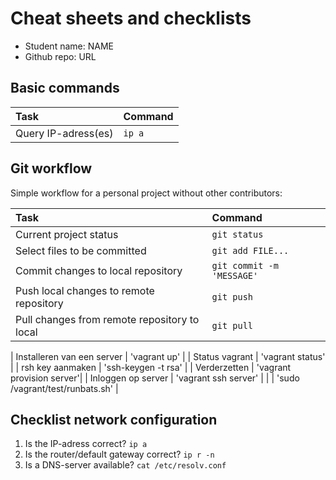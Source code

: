 # Cheat sheets and checklists

- Student name: NAME
- Github repo: URL

## Basic commands

| Task                | Command |
| :---                | :---    |
| Query IP-adress(es) | `ip a`  |

## Git workflow

Simple workflow for a personal project without other contributors:

| Task                                         | Command                   |
| :---                                         | :---                      |
| Current project status                       | `git status`              |
| Select files to be committed                 | `git add FILE...`         |
| Commit changes to local repository           | `git commit -m 'MESSAGE'` |
| Push local changes to remote repository      | `git push`                |
| Pull changes from remote repository to local | `git pull`                |

| Installeren van een server                   |  'vagrant up'      |
| Status vagrant                               |  'vagrant status'      |
| rsh key aanmaken                             |  'ssh-keygen -t rsa'      |
| Verderzetten                                 |  'vagrant provision server'|
| Inloggen op server                           |  'vagrant ssh server'      |
|                                              |  'sudo /vagrant/test/runbats.sh' |


## Checklist network configuration

1. Is the IP-adress correct? `ip a`
2. Is the router/default gateway correct? `ip r -n`
3. Is a DNS-server available? `cat /etc/resolv.conf`

